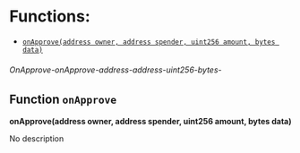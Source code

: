 # Functions:

 - [`onApprove(address owner, address spender, uint256 amount, bytes data)`](#OnApprove-onApprove-address-address-uint256-bytes-)

###### *OnApprove-onApprove-address-address-uint256-bytes-*

## Function `onApprove`

**onApprove(address owner, address spender, uint256 amount, bytes data)**

No description
